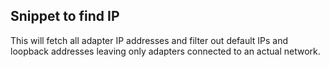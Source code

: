 ## Snippet to find IP
This will fetch all adapter IP addresses and filter out default IPs and loopback addresses leaving only adapters connected to an actual network.
